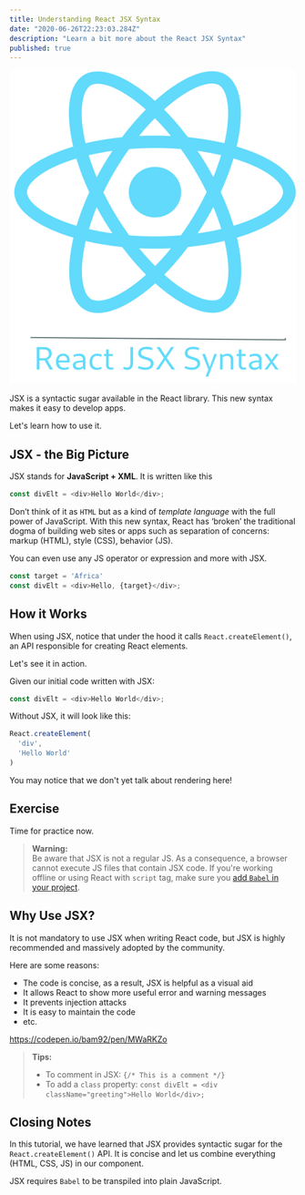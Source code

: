 ```yaml
---
title: Understanding React JSX Syntax
date: "2020-06-26T22:23:03.284Z"
description: "Learn a bit more about the React JSX Syntax"
published: true
---
```

![](react-jsx.png)

JSX is a syntactic sugar available in the React library. This new syntax makes it easy to develop apps.

Let's learn how to use it.

## JSX - the Big Picture
JSX stands for **JavaScript + XML**. It is written like this 
```js 
const divElt = <div>Hello World</div>;
```
Don’t think of it as `HTML` but as a kind of *template language* with the full power of JavaScript.
With this new syntax, React has ‘broken’ the traditional dogma of building web sites or apps such as separation of concerns: markup (HTML), style (CSS), behavior (JS). 

You can even use any JS operator or expression and more with JSX.

```js
const target = 'Africa' 
const divElt = <div>Hello, {target}</div>;
```

## How it Works
When using JSX, notice that under the hood it calls `React.createElement()`, an API responsible for creating React elements. 

Let's see it in action.

Given our initial code written with JSX: 
```js 
const divElt = <div>Hello World</div>;
```
Without JSX, it will look like this:

```js 
React.createElement(
  'div',
  'Hello World'
)
``` 
You may notice that we don't yet talk about rendering here!

## Exercise
Time for practice now.

>**Warning:**<br>Be aware that JSX is not a regular JS. As a consequence, a browser cannot execute JS files that contain JSX code. If you're working offline or using React with `script` tag, make sure you [add `Babel` in your project](use-reactjs-codepen).

## Why Use JSX?
It is not mandatory to use JSX when writing React code, but JSX is highly recommended and massively adopted by the community.

Here are some reasons:

* The code is concise, as a result, JSX is helpful as a visual aid
* It allows React to show more useful error and warning messages
* It prevents injection attacks 
* It is easy to maintain the code
* etc.

https://codepen.io/bam92/pen/MWaRKZo

>**Tips:** 
>* To comment in JSX: `{/* This is a comment */}`
>* To add a `class` property: `const divElt = <div className="greeting">Hello World</div>;` 

## Closing Notes
In this tutorial, we have learned that JSX provides syntactic sugar for the `React.createElement()` API. It is concise and let us combine everything (HTML, CSS, JS) in our component.

JSX requires `Babel` to be transpiled into plain JavaScript.